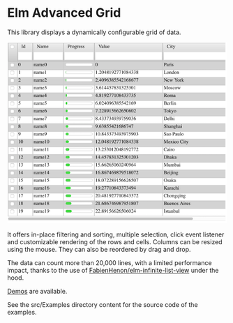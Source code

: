 # Elm Advanced Grid

This library displays a dynamically configurable grid of data.

![](https://raw.githubusercontent.com/Orange-OpenSource/elm-advanced-grid/1.0.1/docs/screenshot.png)

It offers in-place filtering and  sorting, multiple selection, click event listener and
customizable rendering of the rows and cells.
Columns can be resized using the mouse. They can also be reordered by drag and drop. 
 
The data can count more than 20,000 lines, with a limited performance impact, thanks to the use of [FabienHenon/elm-infinite-list-view](https://package.elm-lang.org/packages/FabienHenon/elm-infinite-list-view/latest/) under the hood.

[Demos](https://orange-opensource.github.io/elm-advanced-grid/) are available.
 
See the src/Examples directory content for the source code of the examples.



 